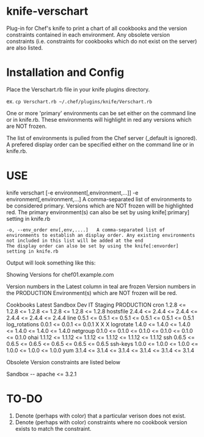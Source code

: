 knife-verschart
===============

Plug-in for Chef's knife to print a chart of all cookbooks and the version constraints contained in each environment.
Any obsolete version constraints (i.e. constraints for cookbooks which do not exist on the server) are also listed.


Installation and Config
============
Place the Verschart.rb file in your knife plugins directory. 

ex.
`cp Verschart.rb ~/.chef/plugins/knife/Verschart.rb`

One or more 'primary' environments can be set either on the command line or in knife.rb. These environments will highlight in red any versions which are NOT frozen.  

The list of environments is pulled from the Chef server (_default is ignored).  A prefered display order can be specified either on the command line or in knife.rb.


USE
===
knife verschart [-e environment[,environment,...]]
    -e environment[,environment,...] A comma-separated list of environments to be considered primary. Versions which are NOT frozen willl be highlighted red.
    	The primary environment(s) can also be set by using knife[:primary] setting in knife.rb

    -o, --env_order env[,env,....]   A comma-separated list of environments to establish an display order. Any existing environments not included in this list will be added at the end
	The display order can also be set by using the knife[:envorder] setting in knife.rb 


Output will look something like this:

Showing Versions for chef01.example.com

Version numbers in the Latest column in teal are frozen
Version numbers in the PRODUCTION Environment(s) which are NOT frozen will be red.


Cookbooks                          Latest      Sandbox   Dev       IT        Staging   PRODUCTION
cron                               1.2.8       <= 1.2.8  <= 1.2.8  <= 1.2.8  <= 1.2.8  <= 1.2.8 
hostsfile                          2.4.4       <= 2.4.4  <= 2.4.4  <= 2.4.4  <= 2.4.4  <= 2.4.4
line                               0.5.1       <= 0.5.1  <= 0.5.1  <= 0.5.1  <= 0.5.1  <= 0.5.1 
log_rotations                      0.0.1       <= 0.0.1  <= 0.0.1  X  	     X	       X
logrotate                          1.4.0       <= 1.4.0  <= 1.4.0  <= 1.4.0  <= 1.4.0  <= 1.4.0 
netgroup                           0.1.0       <= 0.1.0  <= 0.1.0  <= 0.1.0  <= 0.1.0  <= 0.1.0 
ohai                               1.1.12      <= 1.1.12 <= 1.1.12 <= 1.1.12 <= 1.1.12 <= 1.1.12 
ssh                                0.6.5       <= 0.6.5  <= 0.6.5  <= 0.6.5  <= 0.6.5  <= 0.6.5 
ssh-keys                           1.0.0       <= 1.0.0  <= 1.0.0  <= 1.0.0  <= 1.0.0  <= 1.0.0 
yum                                3.1.4       <= 3.1.4  <= 3.1.4  <= 3.1.4  <= 3.1.4  <= 3.1.4 

Obsolete Version constraints are listed below

Sandbox
-- apache   <= 3.2.1

TO-DO
=====
1. Denote (perhaps with color) that a particular verison does not exist.
2. Denote (perhaps with color) constraints where no cookbook version exists to match the constraint.
